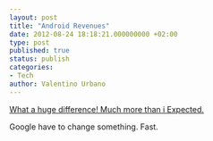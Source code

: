 ```yaml
---
layout: post
title: "Android Revenues"
date: 2012-08-24 18:18:21.000000000 +02:00
type: post
published: true
status: publish
categories:
- Tech
author: Valentino Urbano 
---
```


[What a huge difference! Much more than i Expected.][0]  


Google have to change something. Fast.


[0]: http://feedproxy.google.com/~r/Asymco/~3/_cmCaod64IU/